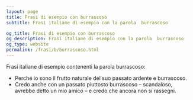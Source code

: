 ```yaml
---
layout: page
title: Frasi di esempio con burrascoso 
subtitle: Frasi italiane di esempio con la parola  burrascoso

og_title: Frasi di esempio con burrascoso 
og_description: Frasi italiane di esempio con la parola  burrascoso
og_type: website
permalink: /frasi/b/burrascoso.html
---
```


Frasi italiane di esempio contenenti la parola burrascoso:


- Perché io sono il frutto naturale del suo passato ardente e burrascoso.
- Credo anche con un passato piuttosto burrascoso – scandaloso, avrebbe detto un mio amico – e credo che ancora non si rassegni.
